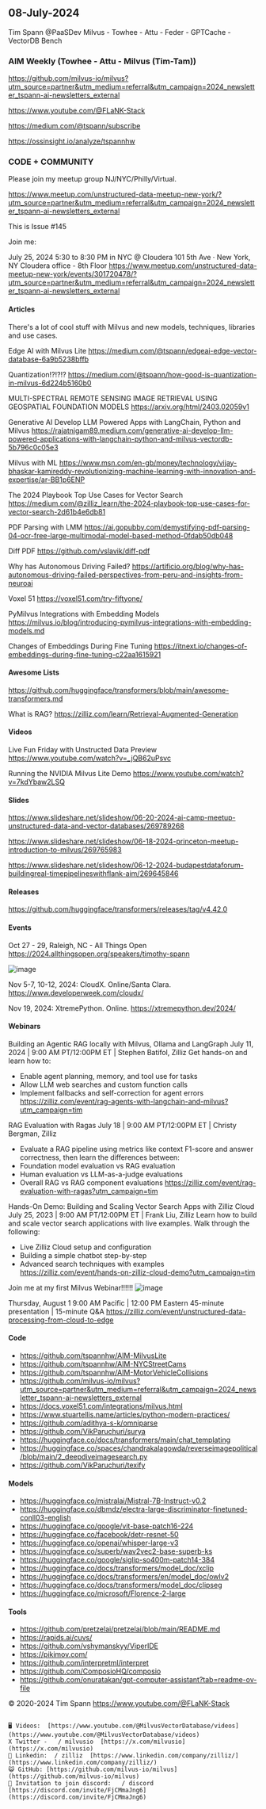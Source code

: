 ## 08-July-2024
Tim Spann @PaaSDev
Milvus - Towhee - Attu - Feder - GPTCache - VectorDB Bench

### AIM Weekly (Towhee - Attu - Milvus (Tim-Tam))

https://github.com/milvus-io/milvus?utm_source=partner&utm_medium=referral&utm_campaign=2024_newsletter_tspann-ai-newsletters_external

https://www.youtube.com/@FLaNK-Stack

https://medium.com/@tspann/subscribe

https://ossinsight.io/analyze/tspannhw


### CODE + COMMUNITY

Please join my meetup group NJ/NYC/Philly/Virtual. 

https://www.meetup.com/unstructured-data-meetup-new-york/?utm_source=partner&utm_medium=referral&utm_campaign=2024_newsletter_tspann-ai-newsletters_external

This is Issue #145

Join me:

July 25, 2024 5:30 to 8:30 PM in NYC @ Cloudera
101 5th Ave · New York, NY
Cloudera office - 8th Floor
https://www.meetup.com/unstructured-data-meetup-new-york/events/301720478/?utm_source=partner&utm_medium=referral&utm_campaign=2024_newsletter_tspann-ai-newsletters_external





#### Articles

There's a lot of cool stuff with Milvus and new models, techniques, libraries and use cases.

Edge AI with Milvus Lite
https://medium.com/@tspann/edgeai-edge-vector-database-6a9b5238bffb

Quantization!?!?!?
https://medium.com/@tspann/how-good-is-quantization-in-milvus-6d224b5160b0

MULTI-SPECTRAL REMOTE SENSING IMAGE RETRIEVAL USING GEOSPATIAL FOUNDATION MODELS
https://arxiv.org/html/2403.02059v1

Generative AI Develop LLM Powered Apps with LangChain, Python and Milvus
https://rajatnigam89.medium.com/generative-ai-develop-llm-powered-applications-with-langchain-python-and-milvus-vectordb-5b796c0c05e3

Milvus with ML
https://www.msn.com/en-gb/money/technology/vijay-bhaskar-kamireddy-revolutionizing-machine-learning-with-innovation-and-expertise/ar-BB1p6ENP

The 2024 Playbook Top Use Cases for Vector Search
https://medium.com/@zilliz_learn/the-2024-playbook-top-use-cases-for-vector-search-2d61b4e6db81

PDF Parsing with LMM
https://ai.gopubby.com/demystifying-pdf-parsing-04-ocr-free-large-multimodal-model-based-method-0fdab50db048

Diff PDF
https://github.com/vslavik/diff-pdf

Why has Autonomous Driving Failed?
https://artificio.org/blog/why-has-autonomous-driving-failed-perspectives-from-peru-and-insights-from-neuroai

Voxel 51
https://voxel51.com/try-fiftyone/

PyMilvus Integrations with Embedding Models
https://milvus.io/blog/introducing-pymilvus-integrations-with-embedding-models.md

Changes of Embeddings During Fine Tuning
https://itnext.io/changes-of-embeddings-during-fine-tuning-c22aa1615921


#### Awesome Lists

https://github.com/huggingface/transformers/blob/main/awesome-transformers.md

What is RAG?
https://zilliz.com/learn/Retrieval-Augmented-Generation


#### Videos

Live Fun Friday with Unstructed Data Preview
https://www.youtube.com/watch?v=_jQB62uPsvc

Running the NVIDIA Milvus Lite Demo
https://www.youtube.com/watch?v=7kdYbaw2LSQ



#### Slides

https://www.slideshare.net/slideshow/06-20-2024-ai-camp-meetup-unstructured-data-and-vector-databases/269789268

https://www.slideshare.net/slideshow/06-18-2024-princeton-meetup-introduction-to-milvus/269765983

https://www.slideshare.net/slideshow/06-12-2024-budapestdataforum-buildingreal-timepipelineswithflank-aim/269645846


#### Releases

https://github.com/huggingface/transformers/releases/tag/v4.42.0


#### Events


Oct 27 - 29, Raleigh, NC - All Things Open
https://2024.allthingsopen.org/speakers/timothy-spann

![image](https://github.com/tspannhw/FLiPStackWeekly/assets/18673814/2aae6f12-713b-473a-8d6c-38ec969aa811)

Nov 5-7, 10-12, 2024:  CloudX.  Online/Santa Clara. https://www.developerweek.com/cloudx/

Nov 19, 2024: XtremePython. Online.
https://xtremepython.dev/2024/


#### Webinars

Building an Agentic RAG locally with Milvus, Ollama and LangGraph
July 11, 2024 | 9:00 AM PT/12:00PM ET | Stephen Batifol, Zilliz
Get hands-on and learn how to: 
* Enable agent planning, memory, and tool use for tasks
* Allow LLM web searches and custom function calls
* Implement fallbacks and self-correction for agent errors
https://zilliz.com/event/rag-agents-with-langchain-and-milvus?utm_campaign=tim

RAG Evaluation with Ragas
July 18 | 9:00 AM PT/12:00PM ET | Christy Bergman, Zilliz
* Evaluate a RAG pipeline using metrics like context F1-score and answer correctness, then learn the differences between:
* Foundation model evaluation vs RAG evaluation
* Human evaluation vs LLM-as-a-judge evaluations
* Overall RAG vs RAG component evaluations
https://zilliz.com/event/rag-evaluation-with-ragas?utm_campaign=tim

Hands-On Demo: Building and Scaling Vector Search Apps with Zilliz Cloud
July 25, 2023 | 9:00 AM PT/12:00PM ET | Frank Liu, Zilliz
Learn how to build and scale vector search applications with live examples. Walk through the following: 
* Live Zilliz Cloud setup and configuration
* Building a simple chatbot step-by-step
* Advanced search techniques with examples
https://zilliz.com/event/hands-on-zilliz-cloud-demo?utm_campaign=tim

Join me at my first Milvus Webinar!!!!!!
![image](https://github.com/tspannhw/FLiPStackWeekly/assets/18673814/7eee8aca-8810-41b6-aeef-2974fccf9f0c)

Thursday, August 1
9:00 AM Pacific | 12:00 PM Eastern
45-minute presentation | 15-minute Q&A
https://zilliz.com/event/unstructured-data-processing-from-cloud-to-edge



#### Code

* https://github.com/tspannhw/AIM-MilvusLite
* https://github.com/tspannhw/AIM-NYCStreetCams
* https://github.com/tspannhw/AIM-MotorVehicleCollisions
* https://github.com/milvus-io/milvus?utm_source=partner&utm_medium=referral&utm_campaign=2024_newsletter_tspann-ai-newsletters_external
* https://docs.voxel51.com/integrations/milvus.html
* https://www.stuartellis.name/articles/python-modern-practices/
* https://github.com/adithya-s-k/omniparse
* https://github.com/VikParuchuri/surya
* https://huggingface.co/docs/transformers/main/chat_templating
* https://huggingface.co/spaces/chandrakalagowda/reverseimagepolitical/blob/main/2_deepdiveimagesearch.py
* https://github.com/VikParuchuri/texify


#### Models

* https://huggingface.co/mistralai/Mistral-7B-Instruct-v0.2
* https://huggingface.co/dbmdz/electra-large-discriminator-finetuned-conll03-english
* https://huggingface.co/google/vit-base-patch16-224
* https://huggingface.co/facebook/detr-resnet-50
* https://huggingface.co/openai/whisper-large-v3
* https://huggingface.co/superb/wav2vec2-base-superb-ks
* https://huggingface.co/google/siglip-so400m-patch14-384
* https://huggingface.co/docs/transformers/model_doc/xclip
* https://huggingface.co/docs/transformers/en/model_doc/owlv2
* https://huggingface.co/docs/transformers/model_doc/clipseg
* https://huggingface.co/microsoft/Florence-2-large


  
#### Tools

* https://github.com/pretzelai/pretzelai/blob/main/README.md
* https://rapids.ai/cuvs/
* https://github.com/vshymanskyy/ViperIDE
* https://pikimov.com/
* https://github.com/interpretml/interpret
* https://github.com/ComposioHQ/composio
* https://github.com/onuratakan/gpt-computer-assistant?tab=readme-ov-file

  

&copy; 2020-2024 Tim Spann  https://www.youtube.com/@FLaNK-Stack


~~~~~~~~~~~~~~~ CONNECT ~~~~~~~~~~~~~~~

🖥️ Videos:  [https://www.youtube.com/@MilvusVectorDatabase/videos](https://www.youtube.com/@MilvusVectorDatabase/videos)
X Twitter -   / milvusio  [https://x.com/milvusio](https://x.com/milvusio)
🔗 Linkedin:  / zilliz  [https://www.linkedin.com/company/zilliz/](https://www.linkedin.com/company/zilliz/)
😺 GitHub: [https://github.com/milvus-io/milvus](https://github.com/milvus-io/milvus)
🦾 Invitation to join discord:   / discord  [https://discord.com/invite/FjCMmaJng6](https://discord.com/invite/FjCMmaJng6)
